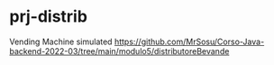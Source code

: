 # prj-distrib
Vending Machine simulated
https://github.com/MrSosu/Corso-Java-backend-2022-03/tree/main/modulo5/distributoreBevande
